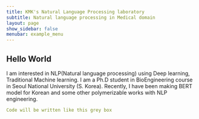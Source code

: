 ```yaml
---
title: KMK's Natural Language Processing laboratory
subtitle: Natural language processing in Medical domain
layout: page
show_sidebar: false
menubar: example_menu
---
```


## Hello World

I am interested in NLP(Natural language processing) using Deep learning, Traditional Machine learning.
I am a Ph.D student in BioEngineering course in Seoul National University (S. Korea).
Recently, I have been making BERT model for Korean and some other polymerizable works with NLP engineering.

```yml
Code will be written like this grey box
```

